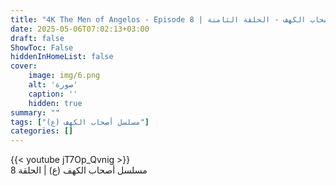```yaml
---
title: "4K The Men of Angelos - Episode 8 | مسلسل أصحاب الكهف - الحلقة الثامنة"
date: 2025-05-06T07:02:13+03:00
draft: false
ShowToc: False
hiddenInHomeList: false
cover:
    image: img/6.png
    alt: 'صورة'
    caption: ''
    hidden: true
summary: ""
tags: ["مسلسل أصحاب الكهف (ع)"]
categories: []
---
```


{{< youtube jT7Op_Qvnig >}} 
<br>
مسلسل أصحاب الكهف (ع) | الحلقة 8
